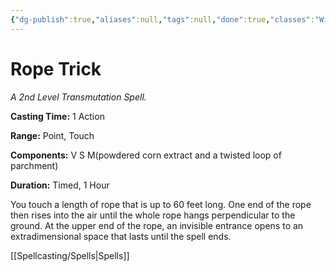 ```yaml
---
{"dg-publish":true,"aliases":null,"tags":null,"done":true,"classes":"Wizard, Artificer,","spellLevel":2,"school":"Transmutation","source":"PHB","permalink":"/spells/rope-trick/","dgHomeLink":false,"dgPassFrontmatter":true}
---
```


# Rope Trick
*A 2nd Level Transmutation Spell.*

**Casting Time:** 1 Action

**Range:** Point, Touch

**Components:** V S M(powdered corn extract and a twisted loop of parchment)

**Duration:** Timed, 1 Hour

You touch a length of rope that is up to 60 feet long. One end of the rope then rises into the air until the whole rope hangs perpendicular to the ground. At the upper end of the rope, an invisible entrance opens to an extradimensional space that lasts until the spell ends.

[[Spellcasting/Spells|Spells]]